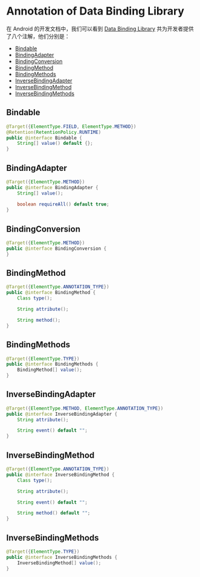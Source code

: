# Annotation of Data Binding Library

在 Android 的开发文档中，我们可以看到 [Data Binding Library](https://developer.android.com/reference/android/databinding/package-summary.html) 共为开发者提供了八个注解，他们分别是：

* [Bindable](#bindable)
* [BindingAdapter](#bindingadapter)
* [BindingConversion](#bindingconversion)
* [BindingMethod](#bindingmethod)
* [BindingMethods](#bindingmethods)
* [InverseBindingAdapter](#inversebindingadapter)
* [InverseBindingMethod](#inversebindingmethod)
* [InverseBindingMethods](#inversebindingmethods)

## Bindable

```java
@Target({ElementType.FIELD, ElementType.METHOD})
@Retention(RetentionPolicy.RUNTIME)
public @interface Bindable {
    String[] value() default {};
}
```



## BindingAdapter

```java
@Target({ElementType.METHOD})
public @interface BindingAdapter {
    String[] value();
    
    boolean requireAll() default true;
}
```



## BindingConversion

```java
@Target({ElementType.METHOD})
public @interface BindingConversion {
}
```



## BindingMethod

```java
@Target({ElementType.ANNOTATION_TYPE})
public @interface BindingMethod {
    Class type();

    String attribute();

    String method();
}
```

## BindingMethods

```java
@Target({ElementType.TYPE})
public @interface BindingMethods {
    BindingMethod[] value();
}
```

## InverseBindingAdapter

```java
@Target({ElementType.METHOD, ElementType.ANNOTATION_TYPE})
public @interface InverseBindingAdapter {
    String attribute();

    String event() default "";
}
```

## InverseBindingMethod

```java
@Target({ElementType.ANNOTATION_TYPE})
public @interface InverseBindingMethod {
    Class type();

    String attribute();

    String event() default "";

    String method() default "";
}
```

## InverseBindingMethods

```java
@Target({ElementType.TYPE})
public @interface InverseBindingMethods {
    InverseBindingMethod[] value();
}
```



